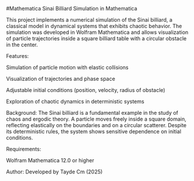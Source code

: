 #Mathematica
Sinai Billiard Simulation in Mathematica

This project implements a numerical simulation of the Sinai billiard, a classical model in dynamical systems that exhibits chaotic behavior.
The simulation was developed in Wolfram Mathematica and allows visualization of particle trajectories inside a square billiard table with a circular obstacle in the center.

Features:

Simulation of particle motion with elastic collisions

Visualization of trajectories and phase space

Adjustable initial conditions (position, velocity, radius of obstacle)

Exploration of chaotic dynamics in deterministic systems

Background:
The Sinai billiard is a fundamental example in the study of chaos and ergodic theory. A particle moves freely inside a square domain, reflecting elastically on the boundaries and on a circular scatterer. Despite its deterministic rules, the system shows sensitive dependence on initial conditions.

Requirements:

Wolfram Mathematica 12.0 or higher

Author:
Developed by Tayde Cm (2025)
